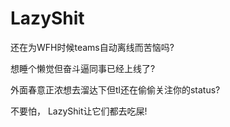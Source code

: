 # LazyShit
还在为WFH时候teams自动离线而苦恼吗?  
  
想睡个懒觉但奋斗逼同事已经上线了?  
  
外面春意正浓想去溜达下但tl还在偷偷关注你的status?  
  
不要怕， LazyShit让它们都去吃屎!
